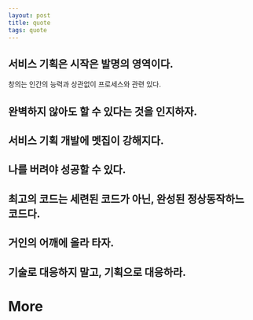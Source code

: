 ```yaml
---
layout: post
title: quote
tags: quote
---
```


## 서비스 기획은 시작은 발명의 영역이다.

  창의는 인간의 능력과 상관없이 프로세스와 관련 있다.

## 완벽하지 않아도 할 수 있다는 것을 인지하자.

## 서비스 기획 개발에 멧집이 강해지다.

## 나를 버려야 성공할 수 있다.

## 최고의 코드는 세련된 코드가 아닌, 완성된 정상동작하느 코드다.

## 거인의 어깨에 올라 타자.

## 기술로 대응하지 말고, 기획으로 대응하라.

# More
